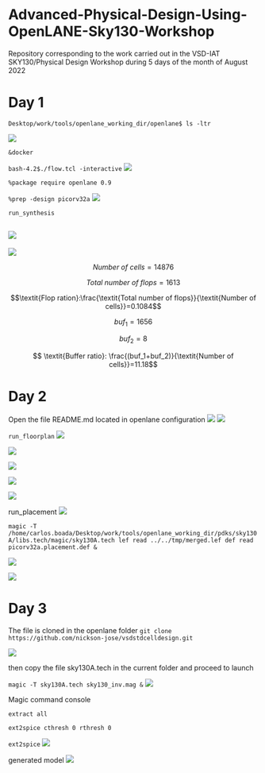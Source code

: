 # Advanced-Physical-Design-Using-OpenLANE-Sky130-Workshop
Repository corresponding to the work carried out in the VSD-IAT SKY130/Physical Design Workshop during 5 days of the month of August 2022

# Day 1

`Desktop/work/tools/openlane_working_dir/openlane$ ls -ltr`

![](Imagenes/Img-2022-08-07-19-15-34.png)


`&docker`

`bash-4.2$./flow.tcl -interactive` 
![](Imagenes/Img-2022-08-07-19-29-15.png)

`%package require openlane 0.9`

`%prep -design picorv32a`
![](Imagenes/Img-2022-08-07-19-51-42.png)

`run_synthesis`

![](Imagenes/Img-2022-08-07-20-37-59.png)
--
![](Imagenes/Img-2022-08-07-20-39-11.png)

$$\textit{Number of cells}=14876$$ 

$$\textit{Total number of flops}=1613$$

$$\textit{Flop ration}:\frac{\textit{Total number of flops}}{\textit{Number of cells}}=0.1084$$

$$buf_1=1656$$

$$buf_2=8$$

$$ \textit{Buffer ratio}: \frac{(buf_1+buf_2)}{\textit{Number of cells}}=11.18$$ 

# Day 2

Open the file README.md located in openlane configuration
![](Imagenes/Img-2022-08-07-22-01-03.png)
![](Imagenes/Img-2022-08-07-22-02-58.png)

`run_floorplan`
![](Imagenes/Img-2022-08-08-00-32-32.png)

![](Imagenes/Img-2022-08-08-00-38-02.png)

![](Imagenes/Img-2022-08-08-01-54-57.png)

![](Imagenes/Img-2022-08-08-02-03-07.png)

![](Imagenes/Img-2022-08-08-02-05-10.png)

run_placement
![](Imagenes/Img-2022-08-08-02-24-04.png)

`magic -T /home/carlos.boada/Desktop/work/tools/openlane_working_dir/pdks/sky130A/libs.tech/magic/sky130A.tech lef read ../../tmp/merged.lef def read picorv32a.placement.def &`


![](Imagenes/Img-2022-08-08-02-34-36.png)

![](Imagenes/Img-2022-08-08-02-38-55.png)
# Day 3

The file is cloned in the openlane folder 
`git clone https://github.com/nickson-jose/vsdstdcelldesign.git`

![](Imagenes/Img-2022-08-07-23-41-12.png)

then copy the file sky130A.tech in the current folder and proceed to launch

`magic -T sky130A.tech sky130_inv.mag &`
![](Imagenes/Img-2022-08-07-23-58-37.png)


Magic command console

`extract all`

`ext2spice cthresh 0 rthresh 0`

`ext2spice`
![](Imagenes/Img-2022-08-08-03-04-24.png)

generated model
![](Imagenes/Img-2022-08-08-03-09-41.png)



